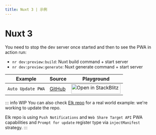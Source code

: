 ```yaml
---
title: Nuxt 3 | 示例
---
```


# Nuxt 3

You need to stop the dev server once started and then to see the PWA in action run:
- `nr dev:preview:build`: Nuxt build command + start server
- `nr dev:preview:generate`: Nuxt generate command + start server

<table>
<thead>
<tr>
<th>Example</th>
<th>Source</th>
<th>Playground</th>
</tr>
</thead>
<tbody>
<tr>
<td><code>Auto Update PWA</code></td>
<td>
<a href="https://github.com/vite-pwa/nuxt/tree/main/playground" target="_blank" rel="noopener noreferrer">GitHub</a>
</td>
<td>
<a href="https://stackblitz.com/fork/github/vite-pwa/nuxt" target="_blank" rel="noopener noreferrer">
  <img src="https://developer.stackblitz.com/img/open_in_stackblitz.svg" alt="Open in StackBlitz" width="162" height="32">
</a>
</td>
</tr>
</tbody>
</table>

::: info WIP
You can also check [Elk repo](https://github.com/elk-zone/elk) for a real world example: we're working to update the repo.

Elk repo is using `Push Notifications` and `Web Share Target API` PWA capabilities and `Prompt for update` register type via `injectManifest` strategy.
:::
